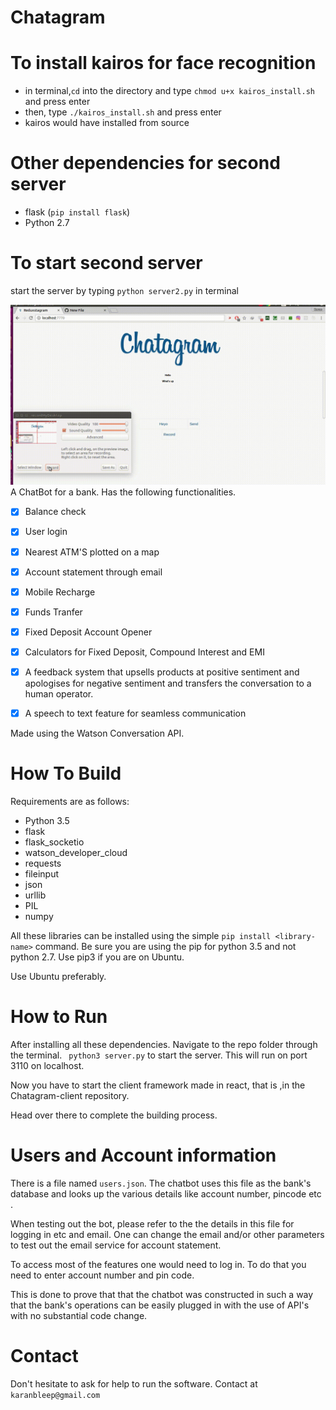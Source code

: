 # Chatagram

# To install kairos for face recognition
* in terminal,```cd``` into the directory and type ```chmod u+x kairos_install.sh``` and press enter
* then, type ```./kairos_install.sh``` and press enter
* kairos would have installed from source

# Other dependencies for second server
* flask (```pip install flask```)
* Python 2.7


# To start second server
start the server by typing ```python server2.py``` in terminal



![alt text](/Screenshots/new.gif)
A ChatBot for a bank.
Has the following functionalities.
- [x] Balance check
- [x] User login
- [x] Nearest ATM'S plotted on a map
- [x] Account statement through email
- [x] Mobile Recharge
- [x] Funds Tranfer
- [x] Fixed Deposit Account Opener
- [x] Calculators for Fixed Deposit, Compound Interest and EMI
- [x] A feedback system that upsells products at positive sentiment and apologises for negative sentiment and transfers the conversation to a human operator.
- [x] A speech to text feature for seamless communication


Made using the Watson Conversation API.

# How To Build

Requirements are as follows:
* Python 3.5
* flask
* flask_socketio
* watson_developer_cloud
* requests
* fileinput
* json
* urllib
* PIL
* numpy

All these libraries can be installed using the simple ```pip install <library-name>``` command.
Be sure you are using the pip for python 3.5 and not python 2.7.
Use pip3 if you are on Ubuntu.

Use Ubuntu preferably.


# How to Run

After installing all these dependencies. Navigate to the repo folder through the terminal.
``` python3 server.py``` to start the server.
This will run on port 3110 on localhost.

Now you have to start the client framework made in react, that is ,in the Chatagram-client repository.

Head over there to complete the building process.


# Users and Account information
There is a file named ```users.json```. The chatbot uses this file as the bank's database and looks up the various details like account number, pincode etc .

When testing out the bot, please refer to the the details in this file for logging in etc and email. One can change the email and/or other parameters to test out the email service for account statement.

To access most of the features one would need to log in. To do that you need to enter account number and pin code.


This is done to prove that that the chatbot was constructed in such a way that the bank's operations can be easily plugged in with the use of API's with no substantial code change.


# Contact
Don't hesitate to ask for help to run the software.
Contact at ```karanbleep@gmail.com```
